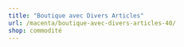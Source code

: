 ```yaml
---
title: "Boutique avec Divers Articles"
url: /macenta/boutique-avec-divers-articles-40/
shop: commodité
---
```

